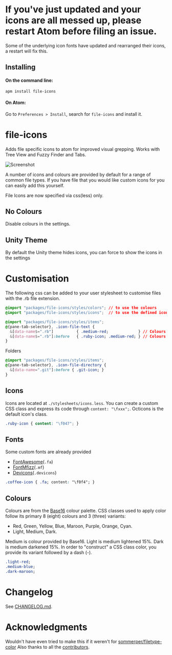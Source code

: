 # If you've just updated and your icons are all messed up, please restart Atom before filing an issue.

Some of the underlying icon fonts have updated and rearranged their icons, a restart will fix this.

## Installing
#### On the command line:
```ssh
apm install file-icons
```
#### On Atom:
Go to `Preferences > Install`, search for `file-icons` and install it.

# file-icons

Adds file specific icons to atom for improved visual grepping. Works with Tree View and Fuzzy Finder and Tabs.

![Screenshot](https://raw.githubusercontent.com/DanBrooker/file-icons/master/file-icons.png)

A number of icons and colours are provided by default for a range of common file types.
If you have file that you would like custom icons for you can easily add this yourself.

File Icons are now specified via css(less) only.

## No Colours

Disable colours in the settings.

## Unity Theme

By default the Unity theme hides icons, you can force to show the icons in the settings

# Customisation

The following css can be added to your user stylesheet to customise files with the .rb file extension.

```css
@import "packages/file-icons/styles/colors"; // to use the colours
@import "packages/file-icons/styles/icons";  // to use the defined icons
```

```css
@import "packages/file-icons/styles/items";
@{pane-tab-selector}, .icon-file-text {
  &[data-name$=".rb"]          { .medium-red;             } // Colours icon and filename
  &[data-name$=".rb"]:before   { .ruby-icon; .medium-red; } // Colours icon only
}
```

Folders
```css
@import "packages/file-icons/styles/items";
@{pane-tab-selector}, .icon-file-directory {
  &[data-name=".git"]:before { .git-icon; }
}
```

## Icons
Icons are located at `./stylesheets/icons.less`. You can create a custom CSS class and express its code through `content: "\fxxx";`. Octicons is the default icon's class.

```css
.ruby-icon { content: "\f047"; }
```

## Fonts
Some custom fonts are already provided
* [FontAwesome](http://fortawesome.github.io/Font-Awesome/)(`.fa`)
* [FontMfizz](http://fizzed.com/oss/font-mfizz)(`.mf`)
* [Devicons](http://vorillaz.github.io/devicons/)(`.devicons`)

```css
.coffee-icon { .fa; content: "\f0f4"; }
```

## Colours

Colours are from the [Base16](https://github.com/chriskempson/base16) colour palette. CSS classes used to apply color follow its primary 8 (eight) colours and 3 (three) variants:

  * Red, Green, Yellow, Blue, Maroon, Purple, Orange, Cyan.
  * Light, Medium, Dark.

Medium is colour provided by Base16. Light is medium lightened 15%. Dark is medium darkened 15%. In order to "construct" a CSS class color, you provide its variant followed by a dash (-).

```css
.light-red;
.medium-blue;
.dark-maroon;
```

# Changelog
See [CHANGELOG.md](CHANGELOG.md).


# Acknowledgments

Wouldn't have even tried to make this if it weren't for [sommerper/filetype-color](https://github.com/sommerper/filetype-color)
Also thanks to all the [contributors](https://github.com/DanBrooker/file-icons/graphs/contributors).
